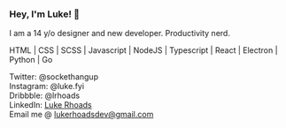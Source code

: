 ### Hey, I'm Luke! 👋

I am a 14 y/o designer and new developer. Productivity nerd. 

HTML | CSS | SCSS | Javascript | NodeJS | Typescript | React | Electron | Python | Go

Twitter: @sockethangup <br>
Instagram: @luke.fyi <br>
Dribbble: @lrhoads <br>
LinkedIn: <a href="https://www.linkedin.com/in/luke-rhoads-283198190/">Luke Rhoads</a> <br>
Email me @ lukerhoadsdev@gmail.com
